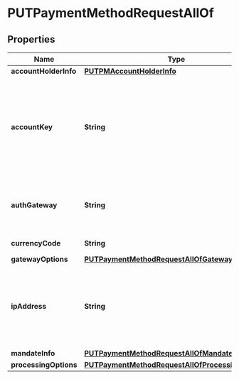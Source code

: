 

# PUTPaymentMethodRequestAllOf


## Properties

| Name | Type | Description | Notes |
|------------ | ------------- | ------------- | -------------|
|**accountHolderInfo** | [**PUTPMAccountHolderInfo**](PUTPMAccountHolderInfo.md) |  |  [optional] |
|**accountKey** | **String** | The ID of the customer account associated with this payment method, such as &#x60;2x92c0f859b0480f0159d3a4a6ee5bb6&#x60;.  **Note:** You can use this field to associate an orphan payment method with a customer account. If a payment method is already associated with a customer account, you cannot change the associated payment method through this operation. You cannot remove the previous account ID and leave this field empty, either.  |  [optional] |
|**authGateway** | **String** | Specifies the ID of the payment gateway that Zuora will use to authorize the payments that are made with the payment method.   This field is not supported in updating Credit Card Reference Transaction payment methods.  |  [optional] |
|**currencyCode** | **String** | The currency used for payment method authorization.  |  [optional] |
|**gatewayOptions** | [**PUTPaymentMethodRequestAllOfGatewayOptions**](PUTPaymentMethodRequestAllOfGatewayOptions.md) |  |  [optional] |
|**ipAddress** | **String** | The IPv4 or IPv6 information of the user when the payment method is created or updated. Some gateways use this field for fraud prevention. If this field is passed to Zuora, Zuora directly passes it to gateways.   If the IP address length is beyond 45 characters, a validation error occurs.  For validating SEPA payment methods on Stripe v2, this field is required.  |  [optional] |
|**mandateInfo** | [**PUTPaymentMethodRequestAllOfMandateInfo**](PUTPaymentMethodRequestAllOfMandateInfo.md) |  |  [optional] |
|**processingOptions** | [**PUTPaymentMethodRequestAllOfProcessingOptions**](PUTPaymentMethodRequestAllOfProcessingOptions.md) |  |  [optional] |




